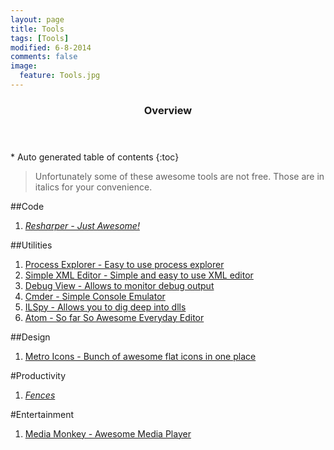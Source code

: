 ```yaml
---
layout: page
title: Tools
tags: [Tools]
modified: 6-8-2014
comments: false
image:
  feature: Tools.jpg
---
```


<section id="table-of-contents" class="toc">
  <header>
    <h3>Overview</h3>
  </header>
<div id="drawer" markdown="1">
*  Auto generated table of contents
{:toc}
</div>
</section><!-- /#table-of-contents -->

> Unfortunately some of these awesome tools are not free. Those are in italics for your convenience.

##Code
1. *[Resharper - Just Awesome!](http://www.jetbrains.com/resharper/)*

##Utilities
1. [Process Explorer - Easy to use process explorer](http://technet.microsoft.com/en-us/sysinternals/bb896653.aspx)
2. [Simple XML Editor - Simple and easy to use XML editor](http://www.firstobject.com/dn_editor.htm)
3. [Debug View - Allows to monitor debug output](http://technet.microsoft.com/en-us/sysinternals/bb896647.aspx)
4. [Cmder - Simple Console Emulator](http://bliker.github.io/cmder/)
5. [ILSpy - Allows you to dig deep into dlls](http://ilspy.net/)
6. [Atom - So far So Awesome Everyday Editor](http://atom.io/)

##Design
1. [Metro Icons - Bunch of awesome flat icons in one place](http://www.syncfusion.com/downloads/metrostudio)

#Productivity
1. *[Fences](http://www.stardock.com/products/fences/)*

#Entertainment
1. [Media Monkey - Awesome Media Player](http://www.mediamonkey.com/)